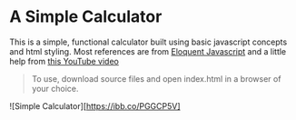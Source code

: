 # A Simple Calculator

This is a simple, functional calculator built using basic javascript concepts and html styling.
Most references are from [Eloquent Javascript](eloquentjavascript.net) and a little help from 
[this YouTube video](https://www.youtube.com/watch?v=6v4vBXL-qkY "Coding A Calculator In Pure HTML CSS and JavaScript - Tutorial/SpeedCoding")

> To use, download source files and open index.html in a browser of your choice. 

![Simple Calculator][https://ibb.co/PGGCP5V]